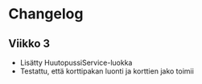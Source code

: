 # Changelog

## Viikko 3

- Lisätty HuutopussiService-luokka
- Testattu, että korttipakan luonti ja korttien jako toimii
